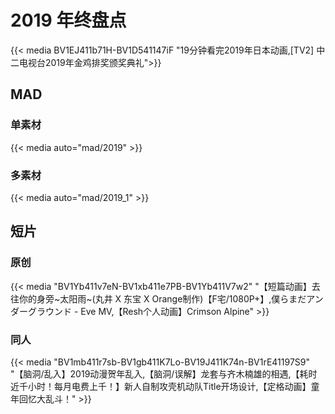 # 2019 年终盘点



{{< media BV1EJ411b71H-BV1D541147iF 
"19分钟看完2019年日本动画,[TV2] 中二电视台2019年金鸡排奖颁奖典礼">}}

## MAD

### 单素材

{{< media auto="mad/2019" >}}

### 多素材

{{< media auto="mad/2019_1" >}}

## 短片

### 原创

{{< media "BV1Yb411v7eN-BV1xb411e7PB-BV1Yb411V7w2" 
"【短篇动画】去往你的身旁~太阳雨~(丸井 X 东宝 X Orange制作)【F宅/1080P+】,僕らまだアンダーグラウンド - Eve MV,【Resh个人动画】Crimson Alpine" >}}

### 同人

{{< media "BV1mb411r7sb-BV1gb411K7Lo-BV19J411K74n-BV1rE41197S9" 
"【脑洞/乱入】2019动漫贺年乱入,【脑洞/误解】龙套与齐木楠雄的相遇,【耗时近千小时！每月电费上千！】新人自制攻壳机动队Title开场设计,【定格动画】童年回忆大乱斗！" >}}

